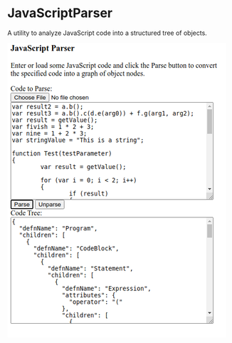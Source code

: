 JavaScriptParser
================

A utility to analyze JavaScript code into a structured tree of objects.

<img src="Screenshot.png" />
